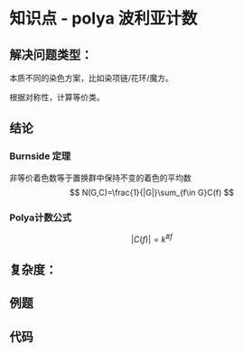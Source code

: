 # 知识点 - polya 波利亚计数



## 解决问题类型：

本质不同的染色方案，比如染项链/花环/魔方。

根据对称性，计算等价类。

## 结论

### Burnside 定理

非等价着色数等于置换群中保持不变的着色的平均数
$$
N(G,C)=\frac{1}{|G|}\sum_{f\in G}C(f)
$$

### Polya计数公式

$$
|C(f)|=k^{\#f}
$$



## 复杂度：

## 例题

## 代码